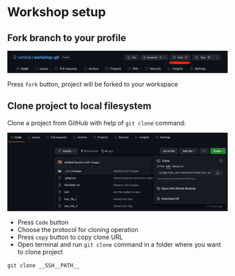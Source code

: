 # Workshop setup

## Fork branch to your profile

![img.png](images/start_01.png)

Press `fork` button, project will be forked to your workspace

## Clone project to local filesystem

Clone a project from GitHub with help of `git clone` command:

![img.png](images/start_02.png)

- Press `Code` button
- Choose the protocol for cloning operation
- Press `copy` button to copy clone URL
- Open terminal and run `git clone` command in  a folder where you want to clone project

```shell
git clone __SSH__PATH__ 
```
